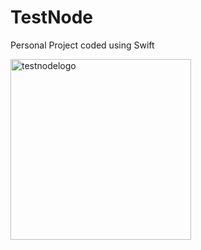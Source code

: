 # TestNode

Personal Project coded using Swift

<img width="289" alt="testnodelogo" src="https://user-images.githubusercontent.com/67167039/166089832-a80e7b64-bfd0-40a2-916e-1f826c950f86.png">
